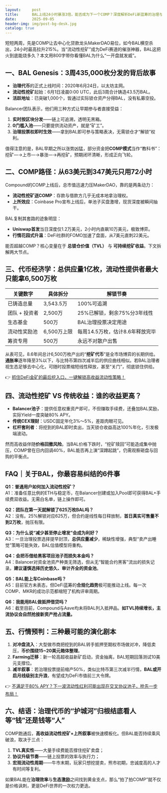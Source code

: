 ```yaml
---
layout:     post
title:      BAL上线24小时暴涨3倍，能否成为下一个COMP？深度解析DeFi新蓝筹的治理与流动性经济
date:       2025-09-05
header-img: img/post-bg-desk.jpg
catalog: true
---
```


短短两周，先是COMP让去中心化贷款龙头MakerDAO易位，如今BAL横空杀出，24小时最高拉升215%。当“流动性挖矿”成为DeFi赛道的催涨神器，BAL这把火到底能烧多久？本文用800字带你看懂BAL为什么“一开盘就发威”。

## 一、BAL Genesis：3周435,000枚分发的背后故事  
- **治理代币**的正式上线时间：2020年6月24日，以太坊主网。  
- **流动性挖矿**起始：6月1日凌晨0:00 UTC，此后3周合计铸造43.5万BAL。  
- **活跃地址**：已突破1,000个，皆通过实际锁仓资产分得BAL，没有私募空投。  

Balancer团队表示，他们用三种方式让早期参与者直接受益：  
1. **实时按区块分发**——链上可追溯，透明无黑箱。  
2. **0门槛入池**——只要提供流动资产，就是“矿工”。  
3. **治理投票权即时生效**——拿到BAL即可参与策略表决，无需锁仓才“解锁”权利。  

值得注意的是，BAL早期之所以涨势凶猛，部分资金把**COMP模式**当作“教科书”：挖矿—→上市—→暴涨—→再挖矿，预期闭环清晰，形成正向飞轮。

## 二、COMP路径：从63美元到347美元只用72小时  
Compound的COMP上线后，总市值迅速力压MakerDAO，靠的是两条动力：  
- **流动性挖矿送COMP**：存款与借款方几乎无成本地拿治理权。  
- **上所效应**：Coinbase Pro宣布上线后，单池子买盘激增，现货深度被瞬间抽干。  

BAL复制其套路的迹象明显：  
- **Uniswap首发**当日深度仅1.2万美元，2小时内直飙10万美元，极致博弈。  
- **行情花园式升温**：DeFi社群的FOMO加速了盘面，从7美元直刺22美元。  

能否超越COMP？核心变量在于 **总锁仓价值（TVL）** 与 **可持续挖矿收益**。下文拆解两大节点。

## 三、代币经济学：总供应量1亿枚，流动性提供者最大只能拿6,500万枚  
| 关键数字 | 具体拆分 | 解锁节奏 |
|---|---|---|
| 已铸造总量 | 3,543.5万 | 100%可追溯 |
| 团队 + 投资者 | 2,500万 | 25%已解锁，剩余75%分3年线性 |
| 生态基金 | 500万 | BAL治理投票决定用途 |
| 流动性奖励池 | 6,500万上限 | 每周14.5万枚，估计8.6年释放完毕 |
| 筹资专用 | 500万 | 永远不对散户出售 |

从表可见，8.6年间总计6,500万枚产出的“**挖矿代币**”是全市场博弈的长期供给。**通胀率**逐年降至3%以下，与比特币第四次减半后的供应曲线相似。若BAL治理者视生态足够去中心化，可随时投票缩短线性释放，甚至“关门”，彻底锁住供给。

👉 [抓住DeFi金矿的最后挖入口，一键解锁高收益流动性策略！](https://okxdog.com/)

## 四、流动性挖矿 VS 传统收益：谁的收益更高？  
- **Balancer池子**：提供任意权重资产即可，不但赚取手续费，还叠加BAL奖励，实际Yield一度突破80% APY。  
- **传统CEX理财**：USDC固定年化3%～5%，差距肉眼可见。  
- **杠杆套利者**：将挖到的BAL即时卖出，当天锁仓收益高达100%年化，引发极端波动。  

然而高收益伴随**价格回撤风险**。当BAL价格下跌时，“挖矿赎回”可能造成集中抛压，COMP曾在日内回调40%，BAL能否再上演“深蹲起跳”，仍需观察砸盘与回购的平衡点。

## FAQ｜关于BAL，你最容易纠结的6件事

**Q1：普通用户如何加入流动性挖矿？**  
A1：准备任意比例的ETH与稳定币，在Balancer创建或加入Pool即可获得BAL+手续费双收益。无需白名单，链上操作即可。

**Q2：团队在第一天就解锁了625万枚BAL吗？**  
A2：没有。25%解锁对应625万，但合约是线性每日释放制，**首日真实可售量不到2万枚**，抛压有限。

**Q3：为什么说“减少甚至停止增发”会成为利好？**  
A3：一旦治理投票选择提早封顶，**总供应量减少**，稀缺性增强，典型“卖产出睡觉”策略可能失效，BAL估值模型将重构。

**Q4：会把币借给黑客项目池子而损失本金吗？**  
A4：Balancer对资金池资产种类无筛选，但从无“智能合约黑客”流出的损失记录。**建议谨慎选择历史悠久、审计齐全的资金池**。

**Q5：BAL能上车Coinbase吗？**  
A5：目前官方未表态，但DeFi蓝筹的**合规化趋势**极可能推动上线。每一次COMP、MKR的成功示范都缩短了机构评审周期。

**Q6：我能用BAL做抵押借贷吗？**  
A6：截至目前，Compound与Aave均未将BAL列入抵押品。**如TVL持续增长，主流协议会自然抢接新资产抢占流量。**

## 五、行情预判：三种最可能的演化剧本  
1. **对冲盘流入**：大型做市商把挖到的BAL转手抵押至期权市场做对冲，降低卖压，**币价围绕15~20美元箱体整理**。  
2. **Farming迁移**：新一轮高超收益新矿启动，资金抽离，BAL短期回落测试10美元支撑位。  
3. **减半叙事**：若治理投票提前缩产50%，类似比特币第三次减半行情，**BAL或开启月线级别主升浪**，有望成为DeFi市值前三大令牌。

👉 [不满足于80% APY？下一波流动性红利可能出现在交叉协议池子，抢先一步布局！](https://okxdog.com/)

## 六、结语：治理代币的“护城河”归根结底看人等“钱”还是钱等“人”  
COMP跑通后，**高收益流动性挖矿+上所叙事**被快速模板化。但BAL能否持续乘风破浪，取决于三点：  
1. **TVL真实性**——大量手续费能否撑住挖矿卖盘；  
2. **协议升级节奏**——链上投票的效率与执行力；  
3. **宏观流动性周期**——牛市末期，玩家只想挖提卖，熊市初期，忠诚度高的人才有时间等复利。  

如果BAL能在**治理效率**与**生态激励**之间找到黄金支点，那么“拍了拍COMP”就不仅是价格讽刺，更是DeFi世界的一次权力更迭。